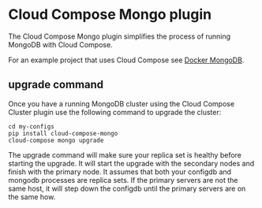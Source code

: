# Cloud Compose Mongo plugin
The Cloud Compose Mongo plugin simplifies the process of running MongoDB with Cloud Compose. 

For an example project that uses Cloud Compose see [Docker MongoDB](https://github.com/washingtonpost/docker-mongodb).

## upgrade command
Once you have a running MongoDB cluster using the Cloud Compose Cluster plugin use the following command to upgrade the cluster:
```
cd my-configs
pip install cloud-compose-mongo
cloud-compose mongo upgrade
```
The upgrade command will make sure your replica set is healthy before starting the upgrade. It will start the upgrade with the secondary nodes and finish with the primary node. It assumes that both your configdb and mongodb processes are replica sets. If the primary servers are not the same host, it will step down the configdb until the primary servers are on the same how. 

